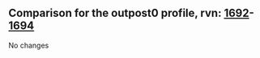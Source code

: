 ## Comparison for the outpost0 profile, rvn: [1692](https://github.com/PRO100KatYT/FortniteProfileRevisions/tree/main/profiles/outpost0/1692%20outpost0.json)-[1694](https://github.com/PRO100KatYT/FortniteProfileRevisions/tree/main/profiles/outpost0/1694%20outpost0.json)

No changes
